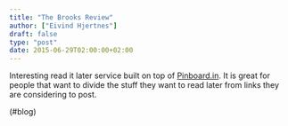 ```yaml
---
title: "The Brooks Review"
author: ["Eivind Hjertnes"]
draft: false
type: "post"
date: 2015-06-29T02:00:00+02:00
---
```


Interesting read it later service built on top of
[Pinboard.in](http://pinboard.in). It is great for people that want to
divide the stuff they want to read later from links they are considering
to post.

(#blog)
